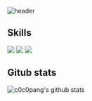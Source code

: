 ![header](https://capsule-render.vercel.app/api?type=Waving&color=5FB636&height=300&section=header&text=cocopang&fontSize=90&fontColor=FFFFFF)
## Skills
<img src="https://img.shields.io/badge/Js-F7DF1E?style=for-the-badge&logo=JS&logoColor=black"> <img src="https://img.shields.io/badge/Ts-25378A?style=for-the-badge&logo=JS&logoColor=black"> <img src="https://img.shields.io/badge/React-9DD3FA?style=for-the-badge&logo=JS&logoColor=black">
## Gitub stats
![c0c0pang's github stats](https://github-readme-stats.vercel.app/api?username=c0c0pang&show_icons=true)
<!--
**c0c0pang/c0c0pang** is a ✨ _special_ ✨ repository because its `README.md` (this file) appears on your GitHub profile.

Here are some ideas to get you started:

- 🔭 I’m currently working on ...
- 🌱 I’m currently learning ...
- 👯 I’m looking to collaborate on ...
- 🤔 I’m looking for help with ...
- 💬 Ask me about ...
- 📫 How to reach me: ...
- 😄 Pronouns: ...
- ⚡ Fun fact: ...
-->
